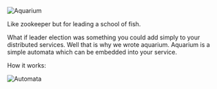 ![Aquarium](https://github.com/jivesoftware/aquarium/wiki/images/logo-large.png)

Like zookeeper but for leading a school of fish.

What if leader election was something you could add simply to your distributed services. Well that is why we wrote aquarium. Aquarium is a simple automata which can be embedded  into your service. 

How it works:

![Automata](https://github.com/jivesoftware/aquarium/wiki/images/automata-graph.png)
